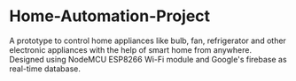 # Home-Automation-Project
A prototype to control home appliances like bulb, fan, refrigerator and other electronic appliances with the help of smart home from anywhere. Designed using NodeMCU ESP8266 Wi-Fi module and Google's firebase as real-time database. 

